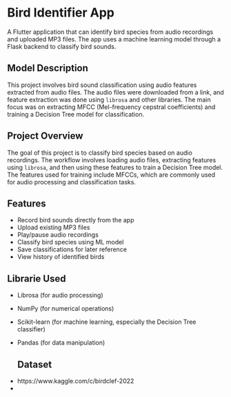 # Bird Identifier App

A Flutter application that can identify bird species from audio recordings and uploaded MP3 files. The app uses a machine learning model through a Flask backend to classify bird sounds.

## Model Description

This project involves bird sound classification using audio features extracted from audio files. The audio files were downloaded from a link, and feature extraction was done using `librosa` and other libraries. The main focus was on extracting MFCC (Mel-frequency cepstral coefficients) and training a Decision Tree model for classification.

## Project Overview

The goal of this project is to classify bird species based on audio recordings. The workflow involves loading audio files, extracting features using `librosa`, and then using these features to train a Decision Tree model. The features used for training include MFCCs, which are commonly used for audio processing and classification tasks.

## Features
- Record bird sounds directly from the app
- Upload existing MP3 files
- Play/pause audio recordings
- Classify bird species using ML model
- Save classifications for later reference
- View history of identified birds

## Librarie Used
- Librosa (for audio processing)
- NumPy (for numerical operations)
- Scikit-learn (for machine learning, especially the Decision Tree classifier)
- Pandas (for data manipulation)

  ## Dataset
  <li>https://www.kaggle.com/c/birdclef-2022<li/>
